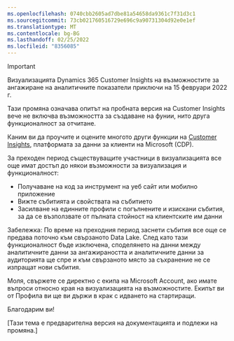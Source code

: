 ```yaml
---
ms.openlocfilehash: 0740cbb2605ad7dbe81a54658da9361c7f31d3c1
ms.sourcegitcommit: 73cb021760516729e696c9a90731304d92e0e1ef
ms.translationtype: MT
ms.contentlocale: bg-BG
ms.lasthandoff: 02/25/2022
ms.locfileid: "8356085"
---
```


> [!IMPORTANT]
> Визуализацията Dynamics 365 Customer Insights на възможностите за ангажиране на аналитичните показатели приключи на 15 февруари 2022 г.  
>
>Тази промяна означава опитът на пробната версия на Customer Insights вече не включва възможността за създаване на фунии, нито друга функционалност за отчитане.
>
> Каним ви да проучите и оцените многото други функции на [Customer Insights](https://dynamics.microsoft.com/ai/customer-insights/), платформата за данни за клиенти на Microsoft (CDP).    
>  
> За преходен период съществуващите участници в визуализацията все още имат достъп до някои възможности за визуализация и функционалност:
> 
> - Получаване на код за инструмент на уеб сайт или мобилно приложение 
> - Вижте събитията и свойствата на събитието 
> - Засилване на единните профили с погълнените и изискани събития, за да се възползвате от пълната стойност на клиентските им данни
>  
> Забележка: По време на преходния период заснети събития все още се предава поточно към свързаното Data Lake. След като тази функционалност бъде изключена, споделянето на данни между аналитичните данни за ангажираността и аналитичните данни за аудиторията ще спре и към свързаното място за съхранение не се изпращат нови събития.
>
> Моля, свържете се директно с екипа на Microsoft Account, ако имате въпроси относно края на визуализацията на възможностите. Екипът ви от Профила ви ще ви държи в крак с идването на стартиращи. 
>
>Благодарим ви!


[Тази тема е предварителна версия на документацията и подлежи на промяна.]
